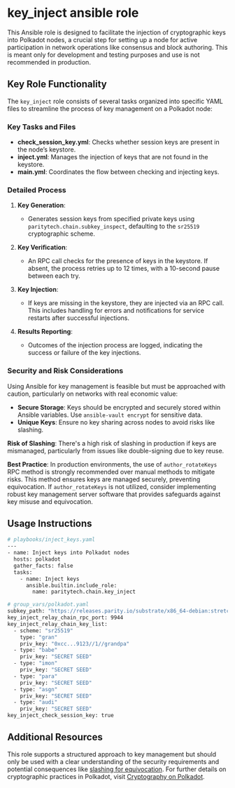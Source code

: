 # key_inject ansible role

This Ansible role is designed to facilitate the injection of cryptographic keys
into Polkadot nodes, a crucial step for setting up a node for active
participation in network operations like consensus and block authoring. This is
meant only for development and testing purposes and use is not recommended in 
production.

## Key Role Functionality
The `key_inject` role consists of several tasks organized into specific YAML
files to streamline the process of key management on a Polkadot node:

### Key Tasks and Files
- **check_session_key.yml**: Checks whether session keys are present in the
  node’s keystore.
- **inject.yml**: Manages the injection of keys that are not found in the
  keystore.
- **main.yml**: Coordinates the flow between checking and injecting keys.

### Detailed Process
1. **Key Generation**:
   - Generates session keys from specified private keys using
   `paritytech.chain.subkey_inspect`, defaulting to the `sr25519` cryptographic
   scheme.

2. **Key Verification**:
   - An RPC call checks for the presence of keys in the keystore. If absent,
   the process retries up to 12 times, with a 10-second pause between each try.

3. **Key Injection**:
   - If keys are missing in the keystore, they are injected via an RPC call.
   This includes handling for errors and notifications for service restarts
   after successful injections.

4. **Results Reporting**:
   - Outcomes of the injection process are logged, indicating the success or
   failure of the key injections.

### Security and Risk Considerations
Using Ansible for key management is feasible but must be approached with caution,
particularly on networks with real economic value:
- **Secure Storage**: Keys should be encrypted and securely stored within
  Ansible variables. Use `ansible-vault encrypt` for sensitive data.
- **Unique Keys**: Ensure no key sharing across nodes to avoid risks like
  slashing.

**Risk of Slashing**: There's a high risk of slashing in production if keys are
mismanaged, particularly from issues like double-signing due to key reuse.

**Best Practice**: In production environments, the use of `author_rotateKeys`
RPC method is strongly recommended over manual methods to mitigate risks.
This method ensures keys are managed securely, preventing equivocation.
If `author_rotateKeys` is not utilized, consider implementing robust key
management server software that provides safeguards against key misuse and 
equivocation.

## Usage Instructions
```bash
# playbooks/inject_keys.yaml
---
- name: Inject keys into Polkadot nodes
  hosts: polkadot
  gather_facts: false
  tasks:
    - name: Inject keys
      ansible.builtin.include_role:
        name: paritytech.chain.key_inject
```
```bash
# group_vars/polkadot.yaml
subkey_path: "https://releases.parity.io/substrate/x86_64-debian:stretch/v3.0.0/subkey/subkey"
key_inject_relay_chain_rpc_port: 9944
key_inject_relay_chain_key_list:
  - scheme: "sr25519"
    type: "gran"
    priv_key: "0xcc...9123//1//grandpa"
  - type: "babe"
    priv_key: "SECRET SEED"
  - type: "imon"
    priv_key: "SECRET SEED"
  - type: "para"
    priv_key: "SECRET SEED"
  - type: "asgn"
    priv_key: "SECRET SEED"
  - type: "audi"
    priv_key: "SECRET SEED"
key_inject_check_session_key: true
```

## Additional Resources
This role supports a structured approach to key management but should only be
used with a clear understanding of the security requirements and potential
consequences like [slashing for equivocation](https://wiki.polkadot.network/docs/maintain-guides-avoid-slashing#equivocation).
For further details on cryptographic practices in Polkadot, visit
[Cryptography on Polkadot](https://wiki.polkadot.network/docs/learn-cryptography).
